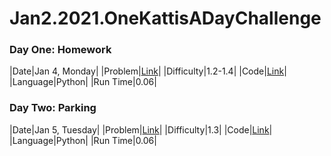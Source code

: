 # Jan2.2021.OneKattisADayChallenge

### Day One: Homework
|Date|Jan 4, Monday|
|Problem|[Link](https://open.kattis.com/problems/heimavinna)|
|Difficulty|1.2-1.4|
|Code|[Link](https://github.com/SKajiwara/Jan2.2021.OneKattisADayChallenge/Homework)|
|Language|Python|
|Run Time|0.06|

### Day Two: Parking 
|Date|Jan 5, Tuesday|
|Problem|[Link](https://open.kattis.com/problems/parking2)|
|Difficulty|1.3|
|Code|[Link](https://github.com/SKajiwara/Jan2.2021.OneKattisADayChallenge/Parking)|
|Language|Python|
|Run Time|0.06|